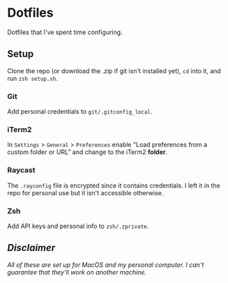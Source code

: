 # Dotfiles
Dotfiles that I've spent time configuring.

## Setup
Clone the repo (or download the .zip if git isn't installed yet), `cd` into it, and run `zsh setup.sh`.

### Git
Add personal credentials to `git/.gitconfig_local`.

### iTerm2
In `Settings` > `General` > `Preferences` enable "Load preferences from a custom folder or URL" and change to the iTerm2 **folder**.

### Raycast
The `.rayconfig` file is encrypted since it contains credentials. I left it in the repo for personal use but it isn't accessible otherwise.

### Zsh
Add API keys and personal info to `zsh/.zprivate`.

## *Disclaimer*
*All of these are set up for MacOS and my personal computer. I can't guarantee that they'll work on another machine.*
